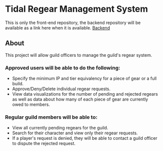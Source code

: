 # Tidal Regear Management System
This is only the front-end repository, the backend repository will be available as a link here when it is available.
[Backend](https://github.com/MatthewGammon/TEKsystems-Case-Study-Backend)
## About
This project will allow guild officers to manage the guild's regear system.

### Approved users will be able to do the following:

* Specify the minimum IP and tier equivalency for a piece of gear or a full build.
* Approve/Deny/Delete individual regear requests.
* View data visualizations for the number of pending and rejected regears as well as data about how many of each piece
  of gear are currently owed to members.

### Regular guild members will be able to:

* View all currently pending regears for the guild.
* Search for their character and view only their regear requests.
* If a player's request is denied, they will be able to contact a guild officer to dispute the rejected request.
